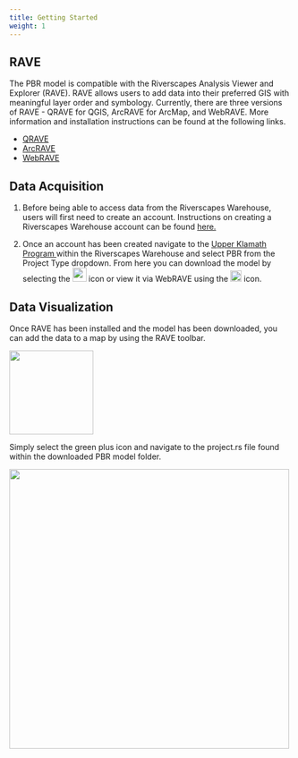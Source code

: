 ```yaml
---
title: Getting Started 
weight: 1
---
```


## RAVE

The PBR model is compatible with the Riverscapes Analysis Viewer and Explorer (RAVE). RAVE 
allows users to add data into their preferred GIS with meaningful layer order and symbology.
Currently, there are three versions of RAVE - QRAVE for QGIS, ArcRAVE for ArcMap, and 
WebRAVE. More information and installation instructions can be found at the following links. 

- <a href="https://rave.riverscapes.net/Download/install_qrave.html"> QRAVE </a>
- <a href="https://rave.riverscapes.net/Download/install_arcrave.html"> ArcRAVE </a>
- <a href="https://rave.riverscapes.net/Download/install_webrave.html"> WebRAVE </a>

## Data Acquisition 

1. Before being able to access data from the Riverscapes Warehouse, users will first need 
to create an account. Instructions on creating a Riverscapes Warehouse account can be
found <a href="https://riverscapes.net/Data_Warehouses/gettingaround.html"> here. </a> 

2. Once an account has been created navigate to the <a href="https://data.riverscapes.net/#/UKUSFWS"> Upper Klamath Program </a> within the Riverscapes Warehouse
and select PBR from the Project Type dropdown. From here you can download the
model by selecting the <img src="{{ site.baseurl }}/assets/images/download.PNG" width="25">  icon or view it via WebRAVE using the <img src="{{ site.baseurl }}/assets/images/view.PNG" width="20">  icon.

## Data Visualization 

Once RAVE has been installed and the model has been downloaded, you can add the data to a 
map by using the RAVE toolbar. 

<img src="{{ site.baseurl }}/assets/images/RVTool.PNG" width="150">

Simply select the green plus icon and navigate to the project.rs file found within the 
downloaded PBR model folder.

<img src="{{ site.baseurl }}/assets/images/folder.PNG" width="500">


